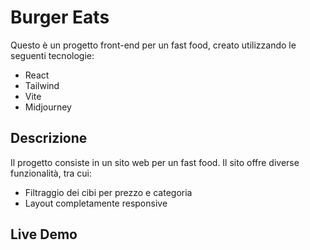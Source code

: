 # Burger Eats

Questo è un progetto front-end per un fast food, creato utilizzando le seguenti tecnologie:

- React
- Tailwind
- Vite
- Midjourney

## Descrizione

Il progetto consiste in un sito web per un fast food. Il sito offre diverse funzionalità, tra cui:

- Filtraggio dei cibi per prezzo e categoria
- Layout completamente responsive

## Live Demo

